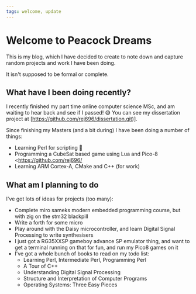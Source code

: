 ```yaml
---
tags: welcome, update
---
```


# Welcome to Peacock Dreams

This is my blog, which I have decided to create to note down and capture random
projects and work I have been doing.

It isn't supposed to be formal or complete.

## What have I been doing recently?

I recently finished my part time online computer science MSc, and am waiting to
hear back and see if I passed! :sweat_smile:
You can see my dissertation project at [https://github.com/rej696/dissertation.git)].

Since finishing my Masters (and a bit during) I have been doing a number of things:
- Learning Perl for scripting :camel:
- Programming a CubeSat based game using Lua and Pico-8 <https://github.com/rej696/
- Learning ARM Cortex-A, CMake and C++ (for work)

## What am I planning to do
I've got lots of ideas for projects (too many):
- Complete miro sameks modern embedded programming course, but with zig on the stm32 blackpill
- Write a forth for some micro
- Play around with the Daisy microcontroller, and learn Digital Signal Processing to write synthesisers
- I just got a RG35XXSP gameboy advance SP emulator thing, and want to get a
  terminal running on that for fun, and run my Pico8 games on it
- I've got a whole bunch of books to read on my todo list:
    - Learning Perl, Intermediate Perl, Programming Perl
    - A Tour of C++
    - Understanding Digital Signal Processing
    - Structure and Interpretation of Computer Programs
    - Operating Systems: Three Easy Pieces

